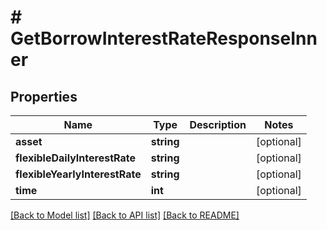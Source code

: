 # # GetBorrowInterestRateResponseInner

## Properties

Name | Type | Description | Notes
------------ | ------------- | ------------- | -------------
**asset** | **string** |  | [optional]
**flexibleDailyInterestRate** | **string** |  | [optional]
**flexibleYearlyInterestRate** | **string** |  | [optional]
**time** | **int** |  | [optional]

[[Back to Model list]](../../README.md#models) [[Back to API list]](../../README.md#endpoints) [[Back to README]](../../README.md)

